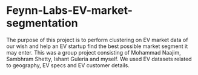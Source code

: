 # Feynn-Labs-EV-market-segmentation
The purpose of this project is to perform clustering on EV market data of our wish and help an EV startup find the best possible market segment it may enter. This was a group project consisting of Mohammad Naajim, Sambhram Shetty, Ishant Guleria and myself. We used EV datasets related to geography, EV specs and EV customer details.
